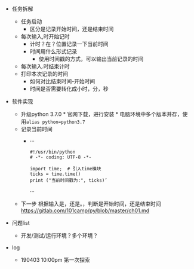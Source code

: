 * 任务拆解
   * 任务启动
      * 区分是记录开始时间，还是结束时间
   * 每次输入,时开始记时
      * 计时？在？位置记录一下当前时间
      * 时间用什么形式记录
         * 使用时间戳的方式，可以输出当前记录的时间
   * 每次输入.时结束计时
   * 打印本次记录的时间
      * 如何对比结束时间-开始时间
      * 时间是否需要转化成小时，分，秒
      
* 软件实现
    * 升级python 3.7.0 
          * 官网下载，进行安装
          * 电脑环境中多个版本并存，使用`alias python=python3.7`
    * 记录当前时间
        *  ···
               
               #!/usr/bin/python
               # -*- coding: UTF-8 -*-
 
               import time;  # 引入time模块
               ticks = time.time()
               print ("当前时间戳为:", ticks)’
            ···
     * 下一步
        根据输入是，还是。，判断是开始时间，还是结束时间
        https://gitlab.com/101camp/py/blob/master/ch01.md
        
        
* 问题list
  * 开发/测试/运行环境？多个环境？

* log 
    * 190403 10:00pm 第一次探索

